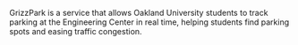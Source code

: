 GrizzPark is a service that allows Oakland University students to track parking at the Engineering Center in real time, helping students find parking spots and easing traffic congestion.
